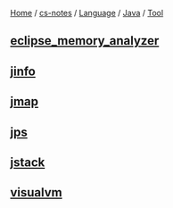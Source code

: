 [Home](https://mengxianbin.github.io) /
[cs-notes](https://mengxianbin.github.io/cs-notes/content) /
[Language](https://mengxianbin.github.io/cs-notes/content/Language) /
[Java](https://mengxianbin.github.io/cs-notes/content/Language/Java) /
[Tool](https://mengxianbin.github.io/cs-notes/content/Language/Java/Tool)

## [eclipse_memory_analyzer](https://mengxianbin.github.io/cs-notes/content/Language/Java/Tool/eclipse_memory_analyzer)

## [jinfo](https://mengxianbin.github.io/cs-notes/content/Language/Java/Tool/jinfo)

## [jmap](https://mengxianbin.github.io/cs-notes/content/Language/Java/Tool/jmap)

## [jps](https://mengxianbin.github.io/cs-notes/content/Language/Java/Tool/jps)

## [jstack](https://mengxianbin.github.io/cs-notes/content/Language/Java/Tool/jstack)

## [visualvm](https://mengxianbin.github.io/cs-notes/content/Language/Java/Tool/visualvm)
